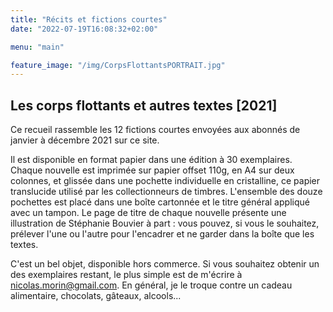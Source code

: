 ```yaml
---
title: "Récits et fictions courtes"
date: "2022-07-19T16:08:32+02:00"

menu: "main"

feature_image: "/img/CorpsFlottantsPORTRAIT.jpg"
---
```


## Les corps flottants et autres textes [2021]

Ce recueil rassemble les 12 fictions courtes envoyées aux abonnés de janvier à décembre 2021 sur ce site.

Il est disponible en format papier dans une édition à 30 exemplaires. Chaque nouvelle est imprimée sur papier offset 110g, en A4 sur deux colonnes, et glissée dans une pochette individuelle en cristalline, ce papier translucide utilisé par les collectionneurs de timbres. L'ensemble des douze pochettes est placé dans une boîte cartonnée et le titre général appliqué avec un tampon. Le page de titre de chaque nouvelle présente une illustration de Stéphanie Bouvier à part : vous pouvez, si vous le souhaitez, prélever l'une ou l'autre pour l'encadrer et ne garder dans la boîte que les textes.

C'est un bel objet, disponible hors commerce. Si vous souhaitez obtenir un des exemplaires restant, le plus simple est de m'écrire à nicolas.morin@gmail.com. En général, je le troque contre un cadeau alimentaire, chocolats, gâteaux, alcools...
